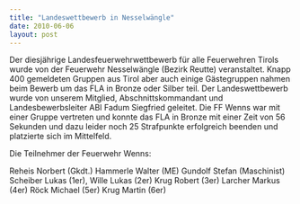 ```yaml
---
title: "Landeswettbewerb in Nesselwängle"
date: 2010-06-06
layout: post
---
```


Der diesjährige Landesfeuerwehrwettbewerb für alle Feuerwehren Tirols wurde von der Feuerwehr Nesselwängle (Bezirk Reutte) veranstaltet. Knapp 400 gemeldeten Gruppen aus Tirol aber auch einige Gästegruppen nahmen beim Bewerb um das FLA in Bronze oder Silber teil. Der Landeswettbewerb wurde von unserem Mitglied, Abschnittskommandant und Landesbewerbsleiter ABI Fadum Siegfried geleitet. Die FF Wenns war mit einer Gruppe vertreten und konnte das FLA in Bronze mit einer Zeit von 56 Sekunden und dazu leider noch 25 Strafpunkte erfolgreich beenden und platzierte sich im Mittelfeld.

Die Teilnehmer der Feuerwehr Wenns:

Reheis Norbert (Gkdt.)
Hammerle Walter (ME)
Gundolf Stefan (Maschinist)
Scheiber Lukas (1er),
Wille Lukas (2er)
Krug Robert (3er)
Larcher Markus (4er)
Röck Michael (5er)
Krug Martin (6er)